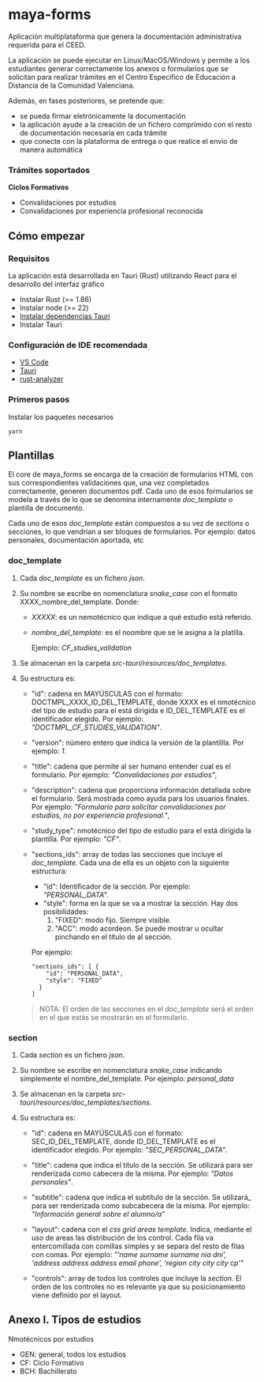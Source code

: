 # maya-forms

Aplicación multiplataforma que genera la documentación administrativa requerida para el CEED.

La aplicación se puede ejecutar en Linux/MacOS/Windows y permite a los estudiantes generar correctamente los anexos o formularios que se solicitan para realizar trámites en el Centro Especifico de Educación a Distancia de la Comunidad Valenciana.

Además, en fases posteriores, se pretende que:
 * se pueda firmar eletrónicamente la documentación
 * la aplicación ayude a la creación de un fichero comprimido con el resto de documentación necesaria en cada trámite
 * que conecte con la plataforma de entrega o que realice el envio de manera automática

### Trámites soportados

**Ciclos Formativos**
 
  * Convalidaciones por estudios 
  * Convalidaciones por experiencia profesional reconocida

## Cómo empezar


### Requisitos

La aplicación está desarrollada en Tauri (Rust) utilizando React para el desarrollo del interfaz gráfico

  - Instalar Rust (>= 1.86)
  - Instalar node (>= 22)
  - [Instalar dependencias Tauri](https://v2.tauri.app/es/start/prerequisites/)
  - Instalar Tauri

### Configuración de IDE recomendada

  - [VS Code](https://code.visualstudio.com/)
  - [Tauri](https://marketplace.visualstudio.com/items?itemName=tauri-apps.tauri-vscode)
  - [rust-analyzer](https://marketplace.visualstudio.com/items?itemName=rust-lang.rust-analyzer)

### Primeros pasos

Instalar los paquetes necesarios

```yarn```

##  Plantillas

El core de maya_forms se encarga de la creación de formularios HTML con sus correspondientes validaciones que, una vez completados correctamente, generen documentos pdf. Cada uno de esos formularios se modela a través de lo que se denomina internamente _doc_template_ o plantilla de documento.

Cada uno de esos _doc_template_ están compuestos a su vez de _sections_ o secciones, lo que vendrían a ser bloques de formularios. Por ejemplo: datos personales, documentación aportada, etc

### doc_template

 1. Cada _doc_template_ es un fichero _json_.
 2. Su nombre se escribe en nomenclatura _snake_case_ con el formato XXXX_nombre_del_template. Donde:

    * _XXXXX_: es un nemotécnico que indique a qué estudio está referido.
    * _nombre_del_template_: es el noombre que se le asigna a la platilla.

      Ejemplo: _CF_studies_validation_
    
 3. Se almacenan en la carpeta _src-tauri/resources/doc_templates_.

 4. Su estructura es:

      - "id": cadena en MAYÚSCULAS con el formato: DOCTMPL_XXXX_ID_DEL_TEMPLATE, donde XXXX es el nmotécnico del tipo de estudio para el está dirigida e ID_DEL_TEMPLATE es el identificador elegido. Por ejemplo: _"DOCTMPL_CF_STUDIES_VALIDATION"_.

      - "version": número entero que indica la versión de la plantillla. Por ejemplo: _1_.

      - "title": cadena que permite al ser humano entender cual es el formulario. Por ejemplo: _"Convalidaciones por estudios"_,

      - "description": cadena que proporciona información detallada sobre el formulario. Será mostrada como ayuda para los usuarios finales. Por ejemplo: _"Formulario para solicitar convalidaciones por estudios, no por experiencia profesional."_,

      - "study_type": nmotécnico del tipo de estudio para el está dirigida la plantilla. Por ejemplo: _"CF"_.

      - "sections_ids": array de todas las secciones que incluye el _doc_template_. Cada una de ella es un objeto con la siguiente estructura:
  
        * "id": Identificador de la sección. Por ejemplo: _"PERSONAL_DATA"_.
        * "style": forma en la que se va a mostrar la sección. Hay dos posibilidades:
          1. "FIXED": modo fijo. Siempre visible.
          2. "ACC": modo acordeon. Se puede mostrar u ocultar pinchando en el título de al sección.

        Por ejemplo: 
        ```
        "sections_ids": [ {
            "id": "PERSONAL_DATA",
            "style": "FIXED"
          }
        ]
        ```

      > NOTA: El orden de las secciones en el _doc_template_ será el orden en el que estás se mostrarán en el formulario.

### section

 1. Cada _section_ es un fichero _json_.

 2. Su nombre se escribe en nomenclatura _snake_case_ indicando simplemente el nombre_del_template. Por ejemplo: _personal_data_
    
 3. Se almacenan en la carpeta _src-tauri/resources/doc_templates/sections_.

 4. Su estructura es:

     - "id": cadena en MAYÚSCULAS con el formato: SEC_ID_DEL_TEMPLATE, donde ID_DEL_TEMPLATE es el identificador elegido. Por ejemplo: _"SEC_PERSONAL_DATA"_.
     
     - "title": cadena que indica el título de la sección. Se utilizará para ser renderizada como cabecera de la misma. Por ejemplo: _"Datos personales"_.
     
     - "subtitle": cadena que indica el subtítulo de la sección. Se utilizará_ para ser renderizada como subcabecera de la misma. Por ejemplo: _"Información general sobre el alumno/a"_

     - "layout": cadena con el _css grid areas template_. Indica, mediante el uso de areas  las distribución de los control. Cada fila va entercomillada con comillas simples y se separa del resto de filas con comas. Por ejemplo:  _"'name surname surname nia dni', 'address address address email phone', 'region city city city cp'"_

     - "controls": array de todos los controles que incluye la _section_. El orden de los controles no es relevante ya que su posicionamiento viene definido por el layout.
 

## Anexo I. Tipos de estudios

Nmotécnicos por estudios

  * GEN: general, todos los estudios
  * CF: Ciclo Formativo
  * BCH: Bachillerato

